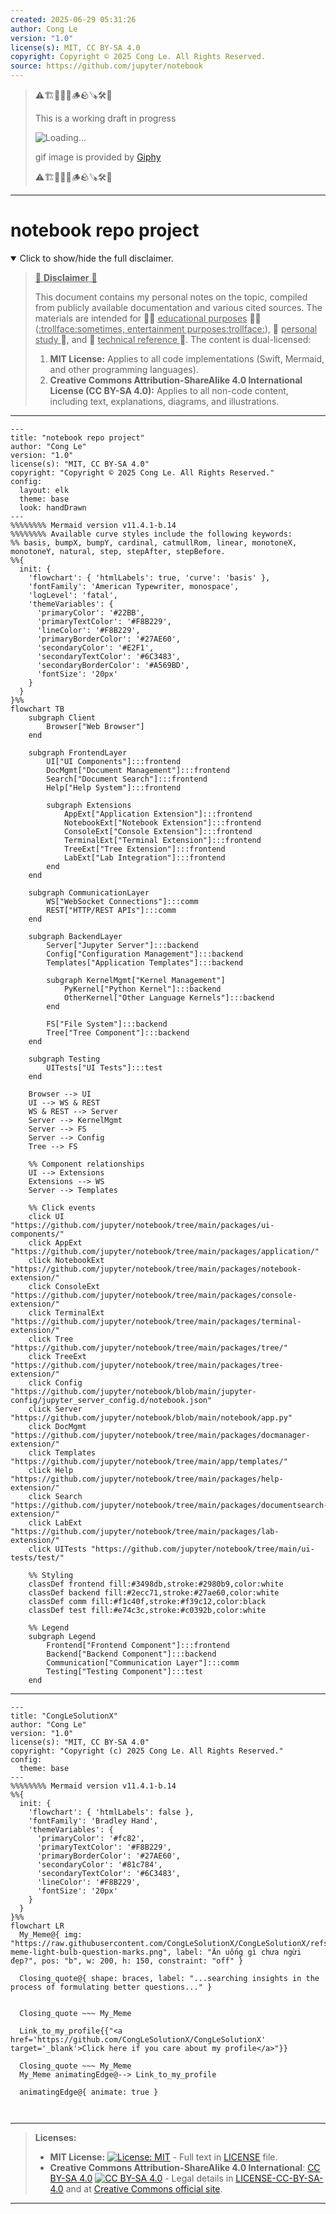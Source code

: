 ```yaml
---
created: 2025-06-29 05:31:26
author: Cong Le
version: "1.0"
license(s): MIT, CC BY-SA 4.0
copyright: Copyright © 2025 Cong Le. All Rights Reserved.
source: https://github.com/jupyter/notebook
---
```



> ⚠️🏗️🚧🦺🧱🪵🪨🪚🛠️👷
> 
> This is a working draft in progress
> 
> ![Loading...](https://media2.giphy.com/media/v1.Y2lkPTc5MGI3NjExMXVjejV3dnVjc2o5MXd3eXBvcDR1cHlzbHQ1Z2R6YjY0ZHpmdjJ6OCZlcD12MV9pbnRlcm5hbF9naWZfYnlfaWQmY3Q9Zw/hL9q5k9dk9l0wGd4e0/giphy.gif)
>
> gif image is provided by [Giphy](https://giphy.com)
> 
> ⚠️🏗️🚧🦺🧱🪵🪨🪚🛠️👷


----




# notebook repo project
<details open>
<summary>Click to show/hide the full disclaimer.</summary>
   
> <ins>📢 **Disclaimer** 🚨</ins>
>
> This document contains my personal notes on the topic,
> compiled from publicly available documentation and various cited sources.
> The materials are intended for 👨‍🎓 <ins>educational purposes</ins> 👨‍🎓 (<ins>:trollface:sometimes, entertainment purposes:trollface:</ins>), 📖 <ins> personal study </ins> 📖, and 🔖 <ins> technical reference </ins> 🔖.
> The content is dual-licensed:
> 1. **MIT License:** Applies to all code implementations (Swift, Mermaid, and other programming languages).
> 2. **Creative Commons Attribution-ShareAlike 4.0 International License (CC BY-SA 4.0):** Applies to all non-code content, including text, explanations, diagrams, and illustrations.

</details>


----

```mermaid
---
title: "notebook repo project"
author: "Cong Le"
version: "1.0"
license(s): "MIT, CC BY-SA 4.0"
copyright: "Copyright © 2025 Cong Le. All Rights Reserved."
config:
  layout: elk
  theme: base
  look: handDrawn
---
%%%%%%%% Mermaid version v11.4.1-b.14
%%%%%%%% Available curve styles include the following keywords:
%% basis, bumpX, bumpY, cardinal, catmullRom, linear, monotoneX, monotoneY, natural, step, stepAfter, stepBefore.
%%{
  init: {
    'flowchart': { 'htmlLabels': true, 'curve': 'basis' },
    'fontFamily': 'American Typewriter, monospace',
    'logLevel': 'fatal',
    'themeVariables': {
      'primaryColor': '#22BB',
      'primaryTextColor': '#F8B229',
      'lineColor': '#F8B229',
      'primaryBorderColor': '#27AE60',
      'secondaryColor': '#E2F1',
      'secondaryTextColor': '#6C3483',
      'secondaryBorderColor': '#A569BD',
      'fontSize': '20px'
    }
  }
}%%
flowchart TB
    subgraph Client
        Browser["Web Browser"]
    end

    subgraph FrontendLayer
        UI["UI Components"]:::frontend
        DocMgmt["Document Management"]:::frontend
        Search["Document Search"]:::frontend
        Help["Help System"]:::frontend
        
        subgraph Extensions
            AppExt["Application Extension"]:::frontend
            NotebookExt["Notebook Extension"]:::frontend
            ConsoleExt["Console Extension"]:::frontend
            TerminalExt["Terminal Extension"]:::frontend
            TreeExt["Tree Extension"]:::frontend
            LabExt["Lab Integration"]:::frontend
        end
    end

    subgraph CommunicationLayer
        WS["WebSocket Connections"]:::comm
        REST["HTTP/REST APIs"]:::comm
    end

    subgraph BackendLayer
        Server["Jupyter Server"]:::backend
        Config["Configuration Management"]:::backend
        Templates["Application Templates"]:::backend
        
        subgraph KernelMgmt["Kernel Management"]
            PyKernel["Python Kernel"]:::backend
            OtherKernel["Other Language Kernels"]:::backend
        end
        
        FS["File System"]:::backend
        Tree["Tree Component"]:::backend
    end

    subgraph Testing
        UITests["UI Tests"]:::test
    end

    Browser --> UI
    UI --> WS & REST
    WS & REST --> Server
    Server --> KernelMgmt
    Server --> FS
    Server --> Config
    Tree --> FS
    
    %% Component relationships
    UI --> Extensions
    Extensions --> WS
    Server --> Templates

    %% Click events
    click UI "https://github.com/jupyter/notebook/tree/main/packages/ui-components/"
    click AppExt "https://github.com/jupyter/notebook/tree/main/packages/application/"
    click NotebookExt "https://github.com/jupyter/notebook/tree/main/packages/notebook-extension/"
    click ConsoleExt "https://github.com/jupyter/notebook/tree/main/packages/console-extension/"
    click TerminalExt "https://github.com/jupyter/notebook/tree/main/packages/terminal-extension/"
    click Tree "https://github.com/jupyter/notebook/tree/main/packages/tree/"
    click TreeExt "https://github.com/jupyter/notebook/tree/main/packages/tree-extension/"
    click Config "https://github.com/jupyter/notebook/blob/main/jupyter-config/jupyter_server_config.d/notebook.json"
    click Server "https://github.com/jupyter/notebook/blob/main/notebook/app.py"
    click DocMgmt "https://github.com/jupyter/notebook/tree/main/packages/docmanager-extension/"
    click Templates "https://github.com/jupyter/notebook/tree/main/app/templates/"
    click Help "https://github.com/jupyter/notebook/tree/main/packages/help-extension/"
    click Search "https://github.com/jupyter/notebook/tree/main/packages/documentsearch-extension/"
    click LabExt "https://github.com/jupyter/notebook/tree/main/packages/lab-extension/"
    click UITests "https://github.com/jupyter/notebook/tree/main/ui-tests/test/"

    %% Styling
    classDef frontend fill:#3498db,stroke:#2980b9,color:white
    classDef backend fill:#2ecc71,stroke:#27ae60,color:white
    classDef comm fill:#f1c40f,stroke:#f39c12,color:black
    classDef test fill:#e74c3c,stroke:#c0392b,color:white

    %% Legend
    subgraph Legend
        Frontend["Frontend Component"]:::frontend
        Backend["Backend Component"]:::backend
        Communication["Communication Layer"]:::comm
        Testing["Testing Component"]:::test
    end

```

----

<!-- 
```mermaid
%% Current Mermaid version
info
```  -->


```mermaid
---
title: "CongLeSolutionX"
author: "Cong Le"
version: "1.0"
license(s): "MIT, CC BY-SA 4.0"
copyright: "Copyright (c) 2025 Cong Le. All Rights Reserved."
config:
  theme: base
---
%%%%%%%% Mermaid version v11.4.1-b.14
%%{
  init: {
    'flowchart': { 'htmlLabels': false },
    'fontFamily': 'Bradley Hand',
    'themeVariables': {
      'primaryColor': '#fc82',
      'primaryTextColor': '#F8B229',
      'primaryBorderColor': '#27AE60',
      'secondaryColor': '#81c784',
      'secondaryTextColor': '#6C3483',
      'lineColor': '#F8B229',
      'fontSize': '20px'
    }
  }
}%%
flowchart LR
  My_Meme@{ img: "https://raw.githubusercontent.com/CongLeSolutionX/CongLeSolutionX/refs/heads/main/assets/images/My-meme-light-bulb-question-marks.png", label: "Ăn uống gì chưa ngừi đẹp?", pos: "b", w: 200, h: 150, constraint: "off" }

  Closing_quote@{ shape: braces, label: "...searching insights in the process of formulating better questions..." }
    

  Closing_quote ~~~ My_Meme
    
  Link_to_my_profile{{"<a href='https://github.com/CongLeSolutionX/CongLeSolutionX' target='_blank'>Click here if you care about my profile</a>"}}

  Closing_quote ~~~ My_Meme
  My_Meme animatingEdge@--> Link_to_my_profile
  
  animatingEdge@{ animate: true }



```

---
>**Licenses:**
>
>- **MIT License:**  [![License: MIT](https://img.shields.io/badge/License-MIT-yellow.svg)](LICENSE) - Full text in [LICENSE](LICENSE) file.
>- **Creative Commons Attribution-ShareAlike 4.0 International**: [CC BY-SA 4.0](https://creativecommons.org/licenses/by-sa/4.0/) [![CC BY-SA 4.0](https://licensebuttons.net/l/by-sa/4.0/88x31.png)](https://creativecommons.org/licenses/by-sa/4.0/) - Legal details in [LICENSE-CC-BY-SA-4.0](THE_PAST/LICENSE-CC-BY-SA-4.0) and at [Creative Commons official site](https://creativecommons.org/licenses/by-sa/4.0/).
>
---